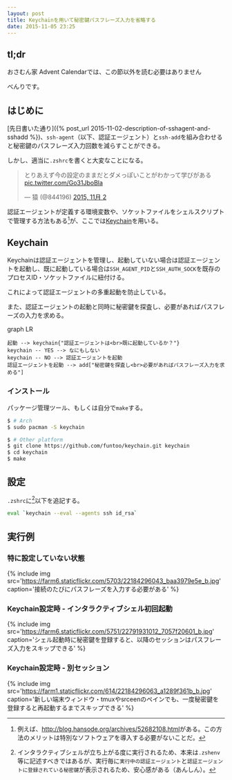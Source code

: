 ```yaml
---
layout: post
title: Keychainを用いて秘密鍵パスフレーズ入力を省略する
date: 2015-11-05 23:25
---
```


## tl;dr

<div class="alert alert-info">おさむん家 Advent Calendarでは、この節以外を読む必要はありません</div>

べんりです。

## はじめに

[先日書いた通り]({% post_url 2015-11-02-description-of-sshagent-and-sshadd %})、`ssh-agent`（以下、認証エージェント）と`ssh-add`を組み合わせると秘密鍵のパスフレーズ入力回数を減らすことができる。

しかし、適当に`.zshrc`を書くと大変なことになる。

<blockquote class="twitter-tweet tw-align-center" lang="ja"><p lang="ja" dir="ltr">とりあえず今の設定のままだとダメっぽいことがわかって学びがある <a href="https://t.co/Go31JboBla">pic.twitter.com/Go31JboBla</a></p>&mdash; 猿 (@844196) <a href="https://twitter.com/844196/status/661178165658710016">2015, 11月 2</a></blockquote>
<script async src="//platform.twitter.com/widgets.js" charset="utf-8"></script>

認証エージェントが定義する環境変数や、ソケットファイルをシェルスクリプトで管理する方法もある[^1]が、ここでは[Keychain](http://www.funtoo.org/Keychain)を用いる。

[^1]: 例えば、<http://blog.hansode.org/archives/52682108.html>がある。この方法のメリットは特別なソフトウェアを導入する必要がないことだ。

## Keychain

Keychainは認証エージェントを管理し、起動していない場合は認証エージェントを起動し、既に起動している場合は`SSH_AGENT_PID`と`SSH_AUTH_SOCK`を既存のプロセスID・ソケットファイルに紐付ける。

これによって認証エージェントの多重起動を防止している。

また、認証エージェントの起動と同時に秘密鍵を探査し、必要があればパスフレーズの入力を求める。

<div class="mermaid">
graph LR

    起動 --> keychain{"認証エージェントは<br>既に起動しているか？"}
    keychain -- YES --> なにもしない
    keychain -- NO --> 認証エージェントを起動
    認証エージェントを起動 --> add["秘密鍵を探査し<br>必要があればパスフレーズ入力を求める"]

</div>

### <i class="fa fa-download fa-fw"></i> インストール

パッケージ管理ツール、もしくは自分で`make`する。

```bash
$ # Arch
$ sudo pacman -S keychain

$ # Other platform
$ git clone https://github.com/funtoo/keychain.git keychain
$ cd keychain
$ make
```

## 設定

`.zshrc`に[^2]以下を追記する。

[^2]: インタラクティブシェルが立ち上がる度に実行されるため、本来は`.zshenv`等に記述すべきではあるが、実行毎に`実行中の認証エージェント`と`認証エージェントに登録されている秘密鍵`が表示されるため、安心感がある（あんしん）。

```bash
eval `keychain --eval --agents ssh id_rsa`
```

## 実行例

### 特に設定していない状態

{% include img src='https://farm6.staticflickr.com/5703/22184296043_baa3979e5e_b.jpg' caption='接続のたびにパスフレーズを入力する必要がある' %}

### Keychain設定時 - インタラクティブシェル初回起動

{% include img src='https://farm6.staticflickr.com/5751/22791931012_7057f20601_b.jpg' caption='シェル起動時に秘密鍵を登録すると、以降のセッションはパスフレーズ入力をスキップできる' %}

### Keychain設定時 - 別セッション

{% include img src='https://farm1.staticflickr.com/614/22184296063_a1289f361b_b.jpg' caption='新しい端末ウィンドウ・tmuxやsrceenのペインでも、一度秘密鍵を登録すると再起動するまでスキップできる' %}
